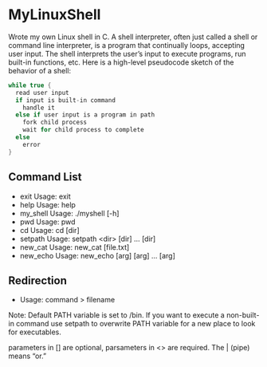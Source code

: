 # MyLinuxShell

Wrote my own Linux shell in C. A shell interpreter, often just called a shell or command line interpreter, is a program that continually loops, accepting user input.  The shell interprets the user’s input to execute programs, run built-in functions, etc.  Here is a high-level pseudocode sketch of the behavior of a shell:
``` c
while true {
  read user input
  if input is built-in command
    handle it
  else if user input is a program in path
    fork child process
    wait for child process to complete
  else
    error
}
```
## Command List
* exit Usage: exit
* help Usage: help
* my_shell Usage: ./myshell [-h]
* pwd Usage: pwd
* cd Usage: cd [dir]
* setpath Usage: setpath \<dir> [dir] … [dir]
* new_cat Usage: new_cat [file.txt]
* new_echo Usage: new_echo [arg] [arg] … [arg]

## Redirection
* Usage: command > filename

Note:
  Default PATH variable is set to /bin. If you want to execute a non-built-in command
  use setpath to overwrite PATH variable for a new place to look for executables.

  parameters in [] are optional, parsameters in <> are required. The | (pipe) means “or.”
